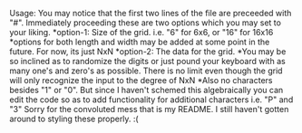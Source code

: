 Usage:
You may notice that the first two lines of the file are preceeded with "#". Immediately proceeding these are two options which you may set to your liking.
*option-1: Size of the grid. i.e. "6" for 6x6, or "16" for 16x16
 *options for both length and width may be added at some point in the future. For now, its just NxN
*option-2: The data for the grid.
 *You may be so inclined as to randomize the digits or just pound your keyboard with as many one's and zero's as possible. 
   There is no limit even though the grid will only recognize the input to the degree of NxN
 *Also no characters besides "1" or "0". But since I haven't schemed this algebraically you can edit the code so as to add functionality for additional characters
   i.e. "P" and "3"
 Sorry for the convoluted mess that is my README. I still haven't gotten around to styling these properly. 
 :(  
